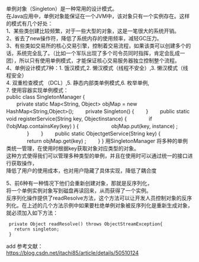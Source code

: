 单例对象（Singleton）是一种常用的设计模式。  
在Java应用中，单例对象能保证在一个JVM中，该对象只有一个实例存在。这样的模式有几个好处：  
1、某些类创建比较频繁，对于一些大型的对象，这是一笔很大的系统开销。  
2、省去了new操作符，降低了系统内存的使用频率，减轻GC压力。  
3、有些类如交易所的核心交易引擎，控制着交易流程，如果该类可以创建多个的话，系统完全乱了。（比如一个军队出现了多个司令员同时指挥，肯定会乱成一团），所以只有使用单例模式，才能保证核心交易服务器独立控制整个流程。  
4、单例设计模式7种：1. 饿汉模式,2. 懒汉模式（线程不安全）,3. 懒汉模式（线程安全）  
                 4. 双重检查模式 （DCL）,5. 静态内部类单例模式,6. 枚举单例,  
                 7. 使用容器实现单例模式：  
                 public class SingletonManager {  
                 　　private static Map<String, Object> objMap = new HashMap<String,Object>();
                 　　private Singleton() { 
                 　　}
                 　　public static void registerService(String key, Objectinstance) {
                 　　　　if (!objMap.containsKey(key) ) {
                 　　　　　　objMap.put(key, instance) ;
                 　　　　}
                 　　}
                 　　public static ObjectgetService(String key) {
                 　　　　return objMap.get(key) ;
                 　　}
                 }
                 用SingletonManager 将多种的单例类统一管理，在使用时根据key获取对象对应类型的对象。  
                 这种方式使得我们可以管理多种类型的单例，并且在使用时可以通过统一的接口进行获取操作，  
                 降低了用户的使用成本，也对用户隐藏了具体实现，降低了耦合度
                 
5、前6种有一种情况下他们会重新创建对象，那就是反序列化，  
   将一个单例实例对象写到磁盘再读回来，从而获得了一个实例。  
   反序列化操作提供了readResolve方法，这个方法可以让开发人员控制对象的反序列化。在上述的几个方法示例中如果要杜绝单例对象被反序列化是重新生成对象，就必须加入如下方法：  
     
     private Object readResolve() throws ObjectStreamException{
       return singleton;
     }
     
add 参考文献：  
https://blog.csdn.net/itachi85/article/details/50510124


